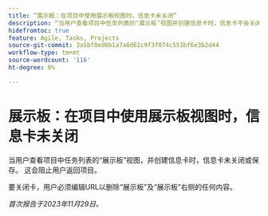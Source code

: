 ```yaml
---
title: “展示板：在项目中使用展示板视图时，信息卡未关闭”
description: “当用户查看项目中任务列表的‘展示板’视图并创建信息卡时，信息卡不会关闭或保存。 这会阻止用户返回项目。”
hidefromtoc: true
feature: Agile, Tasks, Projects
source-git-commit: 3a5bf0ed6b1a7a6d61c9f3f074c551bf6e3b2d44
workflow-type: tm+mt
source-wordcount: '116'
ht-degree: 0%

---
```



# 展示板：在项目中使用展示板视图时，信息卡未关闭

<!--
>[!NOTE]
>
>This issue was fixed on January 12, 2024.-->

当用户查看项目中任务列表的“展示板”视图，并创建信息卡时，信息卡未关闭或保存。 这会阻止用户返回项目。

要关闭卡，用户必须编辑URL以删除“展示板”及“展示板”右侧的任何内容。

_首次报告于2023年11月29日。_
